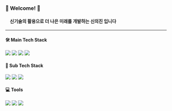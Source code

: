### 👋 Welcome! 👋
####   신기술의 활용으로 더 나은 미래를 개발하는 신의진 입니다

***

#### 🛠 Main Tech Stack
<img src="https://img.shields.io/badge/Spring-6DB33F?style=flat&logo=Spring&logoColor=white"/></a> 
<img src="https://img.shields.io/badge/Python-3776AB?style=flat&logo=Python&logoColor=white"/></a>
<img src="https://img.shields.io/badge/TensorFlow-FF6F00?style=flat&logo=TensorFlow&logoColor=white"/></a> 
<img src="https://img.shields.io/badge/PyTorch-EE4C2C?style=flat&logo=PyTorch&logoColor=white"/></a> 

 
#### 🔧 Sub Tech Stack
<img src="https://img.shields.io/badge/MySQL-4479A1?style=flat&logo=MySQL&logoColor=white"/></a> 
<img src="https://img.shields.io/badge/Spring Boot-6DB33F?style=flat&logo=springboot&logoColor=white"/></a> 
<img src="https://img.shields.io/badge/amazonaws-232F3E?style=flat&logo=amazonaws&logoColor=white"/></a> 
             
#### 💻 Tools
<img src="https://img.shields.io/badge/vscode-5C2D91?style=flat-square&logo=visual%20studio&logoColor=white"></a>
<img src="https://img.shields.io/badge/Intellij Idea-000000?style=flat&logo=intellijidea&logoColor=white"/></a> 
<img src="https://img.shields.io/badge/GIT-E44C30?style=flat-square&logo=git&logoColor=white"></a>
